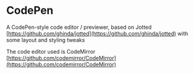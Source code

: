 # CodePen

A CodePen-style code editor / previewer, based on Jotted [https://github.com/ghinda/jotted](https://github.com/ghinda/jotted) with some layout and styling tweaks

The code editor used is CodeMirror [https://github.com/codemirror/CodeMirror](https://github.com/codemirror/CodeMirror)



